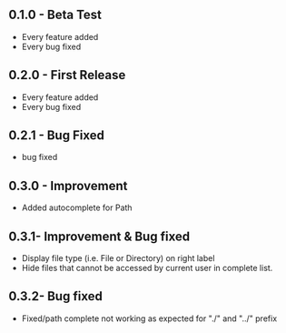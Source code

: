 ## 0.1.0 - Beta Test
* Every feature added
* Every bug fixed

## 0.2.0 - First Release
* Every feature added
* Every bug fixed

## 0.2.1 - Bug Fixed
* bug fixed

## 0.3.0 - Improvement
* Added autocomplete for Path

## 0.3.1- Improvement & Bug fixed
* Display file type (i.e. File or Directory) on right label
* Hide files that cannot be accessed by current user in complete list.

## 0.3.2- Bug fixed
* Fixed/path complete not working as expected for "./" and "../" prefix
